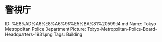 # 警視庁

ID: %E8%AD%A6%E8%A6%96%E5%BA%81%20599d4.md
Name: Tokyo Metropolitan Police Department
Picture: Tokyo-Metropolitan-Police-Board-Headquarters-1931.png
Tags: Building